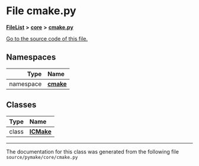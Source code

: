 
# File cmake.py



[**FileList**](files.md) **>** [**core**](dir_b275da0bd59d7f0b7cbb72771801f871.md) **>** [**cmake.py**](cmake_8py.md)

[Go to the source code of this file.](cmake_8py_source.md)












## Namespaces

| Type | Name |
| ---: | :--- |
| namespace | [**cmake**](namespacepymake_1_1core_1_1cmake.md) <br> |

## Classes

| Type | Name |
| ---: | :--- |
| class | [**ICMake**](classpymake_1_1core_1_1cmake_1_1ICMake.md) <br> |














------------------------------
The documentation for this class was generated from the following file `source/pymake/core/cmake.py`